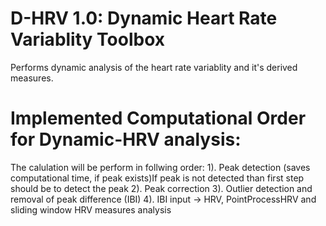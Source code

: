 # D-HRV 1.0: Dynamic Heart Rate Variablity Toolbox
Performs dynamic analysis of the heart rate variablity and it's derived measures. 

# Implemented Computational Order for Dynamic-HRV analysis: 
The calulation will be perform in follwing order: 
         1). Peak detection (saves computational time, if peak exists)If peak is not detected than first step should be to detect the peak 
         2). Peak correction
         3). Outlier detection and removal of peak difference (IBI) 
         4). IBI input -> HRV, PointProcessHRV and sliding window HRV measures analysis 
